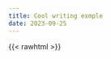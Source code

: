 ```yaml
---
title: Cool writing exmple
date: 2023-09-25
---
```


{{< rawhtml >}}
<!DOCTYPE html>
<html lang="en">
<head>
    <meta charset="UTF-8">
    <meta name="viewport" content="width=device-width, initial-scale=1.0">
    <title>Handwriting Animation</title>
    
</head>
<body>
    <div class="handwriting-container">
        <div class="handwriting-text"></div>
    </div>
    <script>
        const sentences = [
    "Hello (English)",
    "Bonjour (French)",
    "Hola (Spanish)",
    "Ciao (Italian)",
    "Guten Tag (German)",
    "Olá (Portuguese)",
    "Konnichiwa (Japanese)",
    "Namaste (Hindi)",
    "Salam (Arabic)",
    "Zdravo (Serbian)",
    "Aloha (Hawaiian)",
    "Hej (Swedish)",
    "Merhaba (Turkish)",
    "Saluton (Esperanto)",
    "Kamusta (Filipino)",
    "Nǐ hǎo (Chinese)",
    "你好 (Chinese Simplified)",
    "Annyeonghaseyo (Korean)",
    "Ahoj (Czech)",
    "Halo (Indonesian)",
    "Sawubona (Zulu)",
    "Բարև (Armenian)",
    "გამარჯობა (Georgian)",
    "Γειά σας (Greek)",
    "שלום (Hebrew)",
    "नमस्ते (Nepali)",
    "Привет (Russian)",
    "مرحبا (Urdu)",
    "வணக்கம் (Tamil)",
    "ಹಲೋ (Kannada)",
    "สวัสดี (Thai)",
    "ਹੈਲੋ (Punjabi)",
    "ជំរាបសួរ (Khmer)"
];

        const textElement = document.querySelector(".handwriting-text");

        let currentSentenceIndex = 0;

        function writeSentence() {
            const currentSentence = sentences[currentSentenceIndex];
            let characterIndex = 0;

            function typeCharacter() {
                textElement.textContent += currentSentence[characterIndex];
                characterIndex++;

                if (characterIndex < currentSentence.length) {
                    setTimeout(typeCharacter, 50);
                } else {
                    setTimeout(deleteSentence, 2000);
                }
            }

            typeCharacter();
        }

        function deleteSentence() {
            let text = textElement.textContent;
            textElement.textContent = text.slice(0, -1);

            if (text.length > 0) {
                setTimeout(deleteSentence, 30);
            } else {
                currentSentenceIndex = (currentSentenceIndex + 1) % sentences.length;
                setTimeout(writeSentence, 500);
            }
        }

        writeSentence();
    </script>


    <form name="contact" method="POST" netlify>
  <p>
    <label>Your Name: <input type="text" name="name" /></label>
  </p>
  <p>
    <label>Your Email: <input type="email" name="email" /></label>
  </p>
  <p>
    <label>Your Role: <select name="role[]" multiple>
      <option value="leader">Leader</option>
      <option value="follower">Follower</option>
    </select></label>
  </p>
  <p>
    <label>Message: <textarea name="message"></textarea></label>
  </p>
  <p>
    <button type="submit">Send</button>
  </p>
</form>
</body>



</html>

{{< /rawhtml >}}
